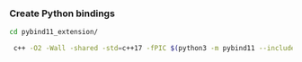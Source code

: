 ### Create Python bindings

```sh
cd pybind11_extension/
```

```sh
 c++ -O2 -Wall -shared -std=c++17 -fPIC $(python3 -m pybind11 --includes) rbpe_tokenizer.cpp -o rbpe_tokenizer$(python3-config --extension-suffix) $(python3-config --embed --ldflags)
```
